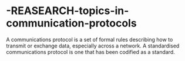 # -REASEARCH-topics-in-communication-protocols
 A communications protocol is a set of formal rules describing how to transmit or exchange data, especially across a network. A standardised communications protocol is one that has been codified as a standard.

